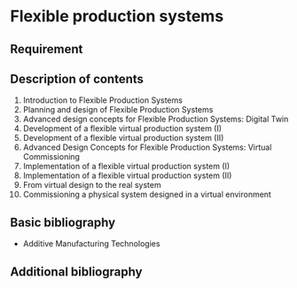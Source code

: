 # Flexible production systems

## Requirement

## Description of contents

1. Introduction to Flexible Production Systems
2. Planning and design of Flexible Production Systems
3. Advanced design concepts for Flexible Production Systems: Digital Twin
4. Development of a flexible virtual production system (I)
5. Development of a flexible virtual production system (II)
6. Advanced Design Concepts for Flexible Production Systems: Virtual Commissioning
7. Implementation of a flexible virtual production system (I)
8. Implementation of a flexible virtual production system (II)
9. From virtual design to the real system
10. Commissioning a physical system designed in a virtual environment

## Basic bibliography

- Additive Manufacturing Technologies

## Additional bibliography
